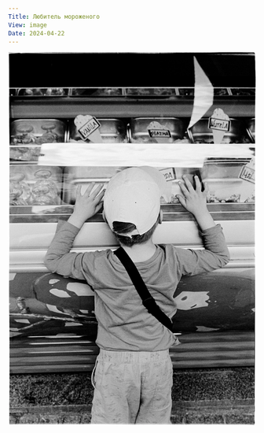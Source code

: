 ```yaml
---
Title: Любитель мороженого
View: image
Date: 2024-04-22
---
```


![Любитель мороженого](images/ice-cream-lover@2x.webp)
